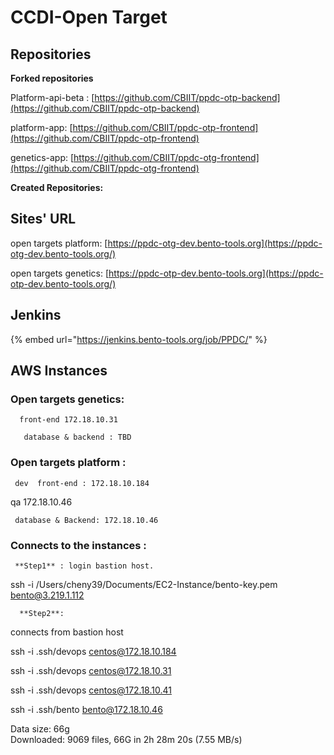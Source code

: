 # CCDI-Open Target

## **Repositories**

**Forked repositories**

Platform-api-beta : [https://github.com/CBIIT/ppdc-otp-backend](https://github.com/CBIIT/ppdc-otp-backend)

platform-app:  [https://github.com/CBIIT/ppdc-otp-frontend](https://github.com/CBIIT/ppdc-otp-frontend)

genetics-app:  [https://github.com/CBIIT/ppdc-otg-frontend](https://github.com/CBIIT/ppdc-otg-frontend)

**Created Repositories:**



## **Sites' URL** 

open targets platform:  [https://ppdc-otg-dev.bento-tools.org](https://ppdc-otg-dev.bento-tools.org/)

open targets genetics: [https://ppdc-otp-dev.bento-tools.org](https://ppdc-otp-dev.bento-tools.org/)

## Jenkins

{% embed url="https://jenkins.bento-tools.org/job/PPDC/" %}



## **AWS Instances** 

### **Open targets genetics:**  

      front-end 172.18.10.31

       database & backend : TBD

### **Open targets platform :** 

     dev  front-end : 172.18.10.184

qa 172.18.10.46



     database & Backend: 172.18.10.46

### **Connects to the instances :**

     **Step1** : login bastion host. 

ssh -i  /Users/cheny39/Documents/EC2-Instance/bento-key.pem bento@3.219.1.112

      **Step2**:   
connects from  bastion host

ssh -i .ssh/devops centos@172.18.10.184

ssh -i .ssh/devops centos@172.18.10.31

ssh -i .ssh/devops centos@172.18.10.41  


 ssh -i .ssh/bento bento@172.18.10.46









Data size: 66g   
Downloaded: 9069 files, 66G in 2h 28m 20s \(7.55 MB/s\)

